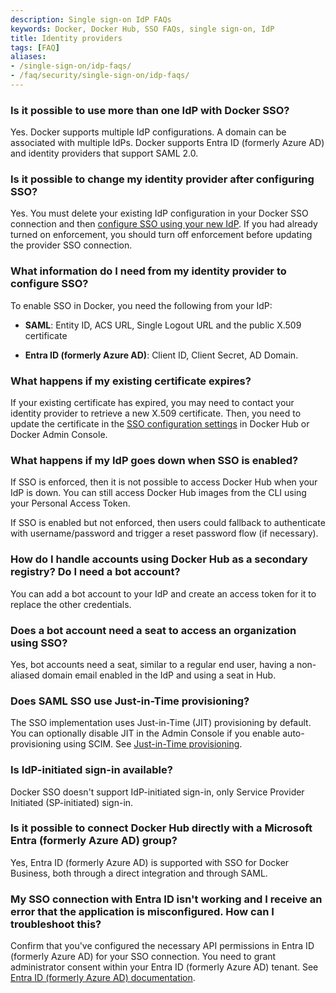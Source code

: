 ```yaml
---
description: Single sign-on IdP FAQs
keywords: Docker, Docker Hub, SSO FAQs, single sign-on, IdP
title: Identity providers
tags: [FAQ]
aliases:
- /single-sign-on/idp-faqs/
- /faq/security/single-sign-on/idp-faqs/
---
```


### Is it possible to use more than one IdP with Docker SSO?

Yes. Docker supports multiple IdP configurations. A domain can be associated with multiple IdPs. Docker supports Entra ID (formerly Azure AD) and identity providers that support SAML 2.0.

### Is it possible to change my identity provider after configuring SSO?

Yes. You must delete your existing IdP configuration in your Docker SSO connection and then [configure SSO using your new IdP](/manuals/security/for-admins/single-sign-on/connect.md). If you had already turned on enforcement, you should turn off enforcement before updating the provider SSO connection.

### What information do I need from my identity provider to configure SSO?

To enable SSO in Docker, you need the following from your IdP:

* **SAML**: Entity ID, ACS URL, Single Logout URL and the public X.509 certificate

* **Entra ID (formerly Azure AD)**: Client ID, Client Secret, AD Domain.

### What happens if my existing certificate expires?

If your existing certificate has expired, you may need to contact your identity provider to retrieve a new X.509 certificate. Then, you need to update the certificate in the [SSO configuration settings](/security/for-admins/single-sign-on/manage/#manage-sso-connections) in Docker Hub or Docker Admin Console.

### What happens if my IdP goes down when SSO is enabled?

If SSO is enforced, then it is not possible to access Docker Hub when your IdP is down. You can still access Docker Hub images from the CLI using your Personal Access Token.

If SSO is enabled but not enforced, then users could fallback to authenticate with username/password and trigger a reset password flow (if necessary).

### How do I handle accounts using Docker Hub as a secondary registry? Do I need a bot account?

You can add a bot account to your IdP and create an access token for it to replace the other credentials.

### Does a bot account need a seat to access an organization using SSO?

Yes, bot accounts need a seat, similar to a regular end user, having a non-aliased domain email enabled in the IdP and using a seat in Hub.

### Does SAML SSO use Just-in-Time provisioning?

The SSO implementation uses Just-in-Time (JIT) provisioning by default. You can optionally disable JIT in the Admin Console if you enable auto-provisioning using SCIM. See [Just-in-Time provisioning](/security/for-admins/provisioning/just-in-time/).

### Is IdP-initiated sign-in available?

Docker SSO doesn't support IdP-initiated sign-in, only Service Provider Initiated (SP-initiated) sign-in.

### Is it possible to connect Docker Hub directly with a Microsoft Entra (formerly Azure AD) group?

Yes, Entra ID (formerly Azure AD) is supported with SSO for Docker Business, both through a direct integration and through SAML.

### My SSO connection with Entra ID isn't working and I receive an error that the application is misconfigured. How can I troubleshoot this?

Confirm that you've configured the necessary API permissions in Entra ID (formerly Azure AD) for your SSO connection. You need to grant administrator consent within your Entra ID (formerly Azure AD) tenant. See [Entra ID (formerly Azure AD) documentation](https://learn.microsoft.com/en-us/azure/active-directory/manage-apps/grant-admin-consent?pivots=portal#grant-admin-consent-in-app-registrations).
